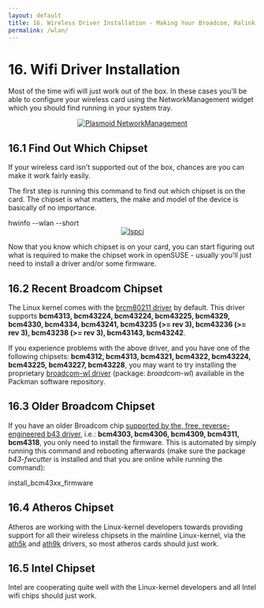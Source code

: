 ```yaml
---
layout: default
title: 16. Wireless Driver Installation - Making Your Broadcom, Ralink etc. Wifi/Wlan Work
permalink: /wlan/
---
```


# 16. Wifi Driver Installation

Most of the time wifi will just work out of the box. In these cases you'll be able to configure your wireless card using the NetworkManagement widget which you should find running in your system tray.

<center><a href="images/screenshots/pnm.png" rel="thumbnail"><img src="images/screenshots/pnmb.png" alt="Plasmoid NetworkManagement" class="pic" /></a></center>

## 16.1 Find Out Which Chipset

If your wireless card isn't supported out of the box, chances are you can make it work fairly easily.

The first step is running this command to find out which chipset is on the card. The chipset is what matters, the make and model of the device is basically of no importance.

<div class="clroot">hwinfo --wlan --short</div>

<center><a href="images/screenshots/hwinfo.png" rel="thumbnail"><img src="images/screenshots/hwinfob.png" alt="lspci" class="pic" /></a></center>

Now that you know which chipset is on your card, you can start figuring out what is required to make the chipset work in openSUSE - usually you'll just need to install a driver and/or some firmware.

## 16.2 Recent Broadcom Chipset

The Linux kernel comes with the <a href="http://linuxwireless.org/en/users/Drivers/brcm80211" target="_blank">brcm80211 driver</a> by default. This driver supports <b>bcm4313, bcm43224, bcm43224, bcm43225, bcm4329, bcm4330, bcm4334, bcm43241, bcm43235 (>= rev 3), bcm43236 (>= rev 3), bcm43238 (>= rev 3), bcm43143, bcm43242</b>.

If you experience problems with the above driver, and you have one of the following chipsets: <b>bcm4312, bcm4313, bcm4321, bcm4322, bcm43224, bcm43225, bcm43227, bcm43228</b>, you may want to try installing the proprietary <a href="http://www.broadcom.com/support/802.11/linux_sta.php" target="_blank">broadcom-wl driver</a> (package: <i>broadcom-wl</i>) available in the Packman software repository.

## 16.3 Older Broadcom Chipset

If you have an older Broadcom chip <a href="http://linuxwireless.org/en/users/Drivers/b43#Supported_chip_types" target="_blank">supported by the, free, reverse-engineered b43 driver</a>, i.e.:  <b>bcm4303, bcm4306, bcm4309, bcm4311, bcm4318</b>, you only need to install the firmware. This is automated by simply running this command and rebooting afterwards (make sure the package <i>b43-fwcutter</i> is installed and that you are online while running the command):
<div class="clroot">install_bcm43xx_firmware</div>

## 16.4 Atheros Chipset

Atheros are working with the Linux-kernel developers towards providing support for all their wireless chipsets in the mainline Linux-kernel, via the <a href="http://linuxwireless.org/en/users/Drivers/ath5k#supported_chips" target="_blank">ath5k</a> and <a href="http://linuxwireless.org/en/users/Drivers/ath9k#supported_chipsets" target="_blank">ath9k</a> drivers, so most atheros cards should just work.

## 16.5 Intel Chipset

Intel are cooperating quite well with the Linux-kernel developers and all Intel wifi chips should just work.

<!--
## 16.6 Other Chipsets

If your chipset manufacturer is not mentioned above, search the web for <i>opensuse [your chipset]</i> and you're likely to find information on how to get it working.

There's a software repository with drivers for e.g. Ralink and Realtek wireless chips. You can add it with this command:

<div class="clroot">zypper addrepo -f http://download.opensuse.org/repositories/driver:/wireless/openSUSE_12.3 wireless</div>
-->
